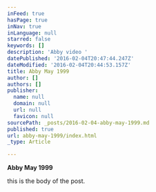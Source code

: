 ```yaml
---
inFeed: true
hasPage: true
inNav: true
inLanguage: null
starred: false
keywords: []
description: 'Abby video '
datePublished: '2016-02-04T20:47:44.247Z'
dateModified: '2016-02-04T20:44:53.157Z'
title: Abby May 1999
author: []
authors: []
publisher:
  name: null
  domain: null
  url: null
  favicon: null
sourcePath: _posts/2016-02-04-abby-may-1999.md
published: true
url: abby-may-1999/index.html
_type: Article

---
```

**Abby May 1999**

this is the body of the post.